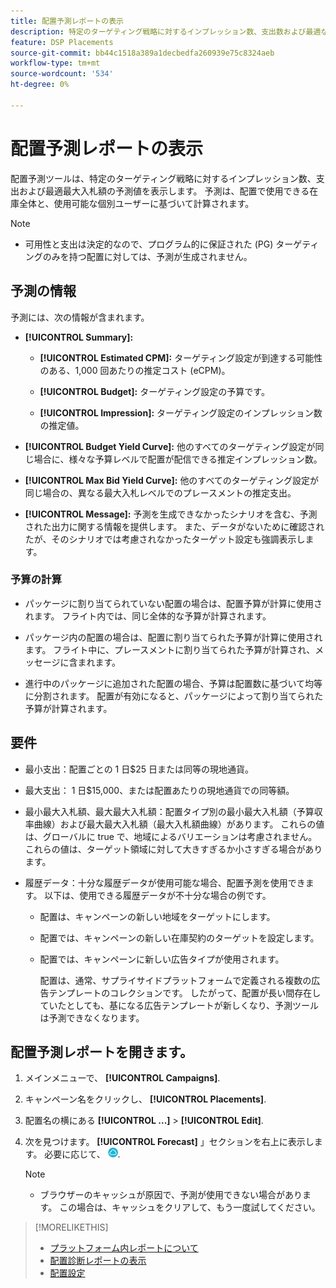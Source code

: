 ```yaml
---
title: 配置予測レポートの表示
description: 特定のターゲティング戦略に対するインプレッション数、支出数および最適な最大入札額をプレースメントに対して確認できます。
feature: DSP Placements
source-git-commit: bb44c1518a389a1decbedfa260939e75c8324aeb
workflow-type: tm+mt
source-wordcount: '534'
ht-degree: 0%

---
```


# 配置予測レポートの表示

<!-- Does this really belong in the Campaign Management > Reports section or in the Placements section? -->

配置予測ツールは、特定のターゲティング戦略に対するインプレッション数、支出および最適最大入札額の予測値を表示します。 予測は、配置で使用できる在庫全体と、使用可能な個別ユーザーに基づいて計算されます。

>[!NOTE]
>
>* 可用性と支出は決定的なので、プログラム的に保証された (PG) ターゲティングのみを持つ配置に対しては、予測が生成されません。

## 予測の情報

予測には、次の情報が含まれます。

* **[!UICONTROL Summary]:**

   * **[!UICONTROL Estimated CPM]:** ターゲティング設定が到達する可能性のある、1,000 回あたりの推定コスト (eCPM)。

   * **[!UICONTROL Budget]:** ターゲティング設定の予算です。

   * **[!UICONTROL Impression]:** ターゲティング設定のインプレッション数の推定値。

* **[!UICONTROL Budget Yield Curve]:** 他のすべてのターゲティング設定が同じ場合に、様々な予算レベルで配置が配信できる推定インプレッション数。

* **[!UICONTROL Max Bid Yield Curve]:** 他のすべてのターゲティング設定が同じ場合の、異なる最大入札レベルでのプレースメントの推定支出。

* **[!UICONTROL Message]:** 予測を生成できなかったシナリオを含む、予測された出力に関する情報を提供します。 また、データがないために確認されたが、そのシナリオでは考慮されなかったターゲット設定も強調表示します。

### 予算の計算

* パッケージに割り当てられていない配置の場合は、配置予算が計算に使用されます。 フライト内では、同じ全体的な予算が計算されます。

* パッケージ内の配置の場合は、配置に割り当てられた予算が計算に使用されます。 フライト中に、プレースメントに割り当てられた予算が計算され、メッセージに含まれます。

* 進行中のパッケージに追加された配置の場合、予算は配置数に基づいて均等に分割されます。 配置が有効になると、パッケージによって割り当てられた予算が計算されます。

## 要件

* 最小支出：配置ごとの 1 日$25 日または同等の現地通貨。

* 最大支出： 1 日$15,000、または配置あたりの現地通貨での同等額。

* 最小最大入札額、最大最大入札額：配置タイプ別の最小最大入札額（予算収率曲線）および最大最大入札額（最大入札額曲線）があります。 これらの値は、グローバルに true で、地域によるバリエーションは考慮されません。 これらの値は、ターゲット領域に対して大きすぎるか小さすぎる場合があります。

* 履歴データ：十分な履歴データが使用可能な場合、配置予測を使用できます。 以下は、使用できる履歴データが不十分な場合の例です。

   * 配置は、キャンペーンの新しい地域をターゲットにします。

   * 配置では、キャンペーンの新しい在庫契約のターゲットを設定します。

   * 配置では、キャンペーンに新しい広告タイプが使用されます。

     配置は、通常、サプライサイドプラットフォームで定義される複数の広告テンプレートのコレクションです。 したがって、配置が長い間存在していたとしても、基になる広告テンプレートが新しくなり、予測ツールは予測できなくなります。

## 配置予測レポートを開きます。

1. メインメニューで、 **[!UICONTROL Campaigns]**.

1. キャンペーン名をクリックし、 **[!UICONTROL Placements]**.

1. 配置名の横にある  **[!UICONTROL ...]** > **[!UICONTROL Edit]**.

1. 次を見つけます。 **[!UICONTROL Forecast]** 」セクションを右上に表示します。 必要に応じて、 ![予測](/help/dsp/assets/placement-forecast.png).

   >[!NOTE]
   >
   >* ブラウザーのキャッシュが原因で、予測が使用できない場合があります。 この場合は、キャッシュをクリアして、もう一度試してください。

>[!MORELIKETHIS]
>
>* [プラットフォーム内レポートについて](campaign-reports-about.md)
>* [配置診断レポートの表示](/help/dsp/campaign-management/reports/placement-diagnostics.md)
>* [配置設定](/help/dsp/campaign-management/placements/placement-settings.md)

